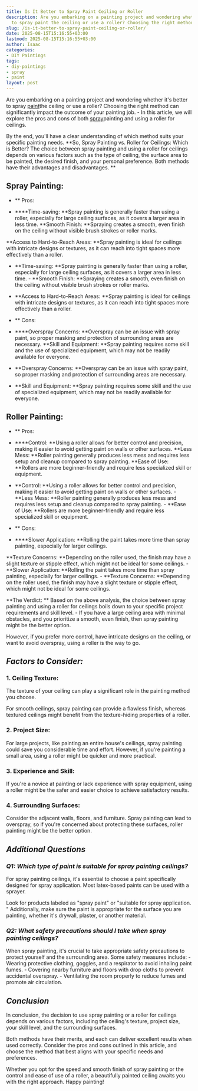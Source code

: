 ```yaml
---
title: Is It Better to Spray Paint Ceiling or Roller
description: Are you embarking on a painting project and wondering whether it's better
  to spray paint the ceiling or use a roller? Choosing the right method can...
slug: /is-it-better-to-spray-paint-ceiling-or-roller/
date: 2025-08-15T15:16:55+03:00
lastmod: 2025-08-15T15:16:55+03:00
author: Isaac
categories:
- DIY Paintings
tags:
- diy-paintings
- spray
- paint
layout: post
---
```

Are you embarking on a painting project and wondering whether it's better to spray [paint](https://pestpolicy.com/how-to-keep-spray-paint-from-chipping-off-metal/)the ceiling or use a roller? Choosing the right method can significantly impact the outcome of your painting job. - In this article, we will explore the pros and cons of both [spray](https://pestpolicy.com/how-to-remove-spray-paint-from-concrete/)painting and using a roller for ceilings.

By the end, you'll have a clear understanding of which method suits your specific painting needs. **So, Spray Painting vs. Roller for Ceilings: Which is Better? The choice between spray painting and using a roller for ceilings depends on various factors such as the type of ceiling, the surface area to be painted, the desired finish, and your personal preference. Both methods have their advantages and disadvantages. **

##  Spray Painting:

- **
Pros:

- ****Time-saving: **Spray painting is generally faster than using a roller, especially for large ceiling surfaces, as it covers a larger area in less time. **Smooth Finish: **Spraying creates a smooth, even finish on the ceiling without visible brush strokes or roller marks.

**Access to Hard-to-Reach Areas: **Spray painting is ideal for ceilings with intricate designs or textures, as it can reach into tight spaces more effectively than a roller.

- **Time-saving: **Spray painting is generally faster than using a roller, especially for large ceiling surfaces, as it covers a larger area in less time. - **Smooth Finish: **Spraying creates a smooth, even finish on the ceiling without visible brush strokes or roller marks.

- **Access to Hard-to-Reach Areas: **Spray painting is ideal for ceilings with intricate designs or textures, as it can reach into tight spaces more effectively than a roller.

- **
Cons:

- ****Overspray Concerns: **Overspray can be an issue with spray paint, so proper masking and protection of surrounding areas are necessary. **Skill and Equipment: **Spray painting requires some skill and the use of specialized equipment, which may not be readily available for everyone.

- **Overspray Concerns: **Overspray can be an issue with spray paint, so proper masking and protection of surrounding areas are necessary.

- **Skill and Equipment: **Spray painting requires some skill and the use of specialized equipment, which may not be readily available for everyone.

##  Roller Painting:

- **
Pros:

- ****Control: **Using a roller allows for better control and precision, making it easier to avoid getting paint on walls or other surfaces. **Less Mess: **Roller painting generally produces less mess and requires less setup and cleanup compared to spray painting. **Ease of Use: **Rollers are more beginner-friendly and require less specialized skill or equipment.

- **Control: **Using a roller allows for better control and precision, making it easier to avoid getting paint on walls or other surfaces. - **Less Mess: **Roller painting generally produces less mess and requires less setup and cleanup compared to spray painting. - **Ease of Use: **Rollers are more beginner-friendly and require less specialized skill or equipment.

- **
Cons:

- ****Slower Application: **Rolling the paint takes more time than spray painting, especially for larger ceilings.

**Texture Concerns: **Depending on the roller used, the finish may have a slight texture or stipple effect, which might not be ideal for some ceilings. - **Slower Application: **Rolling the paint takes more time than spray painting, especially for larger ceilings. - **Texture Concerns: **Depending on the roller used, the finish may have a slight texture or stipple effect, which might not be ideal for some ceilings.

**The Verdict: ** Based on the above analysis, the choice between spray painting and using a roller for ceilings boils down to your specific project requirements and skill level. - If you have a large ceiling area with minimal obstacles, and you prioritize a smooth, even finish, then spray painting might be the better option.

However, if you prefer more control, have intricate designs on the ceiling, or want to avoid overspray, using a roller is the way to go.

##  *Factors to Consider:*

###  **1. Ceiling Texture:**

The texture of your ceiling can play a significant role in the painting method you choose.

For smooth ceilings, spray painting can provide a flawless finish, whereas textured ceilings might benefit from the texture-hiding properties of a roller.

###  **2. Project Size:**

For large projects, like painting an entire house's ceilings, spray painting could save you considerable time and effort. However, if you're painting a small area, using a roller might be quicker and more practical.

###  **3. Experience and Skill:**

If you're a novice at painting or lack experience with spray equipment, using a roller might be the safer and easier choice to achieve satisfactory results.

###  **4. Surrounding Surfaces:**

Consider the adjacent walls, floors, and furniture. Spray painting can lead to overspray, so if you're concerned about protecting these surfaces, roller painting might be the better option.

##  *Additional Questions*

###  *Q1: Which type of paint is suitable for spray painting ceilings?*

For spray painting ceilings, it's essential to choose a paint specifically designed for spray application. Most latex-based paints can be used with a sprayer.

Look for products labeled as "spray paint" or "suitable for spray application. " Additionally, make sure the paint is appropriate for the surface you are painting, whether it's drywall, plaster, or another material.

###  *Q2: What safety precautions should I take when spray painting ceilings?*

When spray painting, it's crucial to take appropriate safety precautions to protect yourself and the surrounding area. Some safety measures include: - Wearing protective clothing, goggles, and a respirator to avoid inhaling paint fumes. - Covering nearby furniture and floors with drop cloths to prevent accidental overspray. - Ventilating the room properly to reduce fumes and promote air circulation.

##  *Conclusion*

In conclusion, the decision to use spray painting or a roller for ceilings depends on various factors, including the ceiling's texture, project size, your skill level, and the surrounding surfaces.

Both methods have their merits, and each can deliver excellent results when used correctly. Consider the pros and cons outlined in this article, and choose the method that best aligns with your specific needs and preferences.

Whether you opt for the speed and smooth finish of spray painting or the control and ease of use of a roller, a beautifully painted ceiling awaits you with the right approach. Happy painting!

